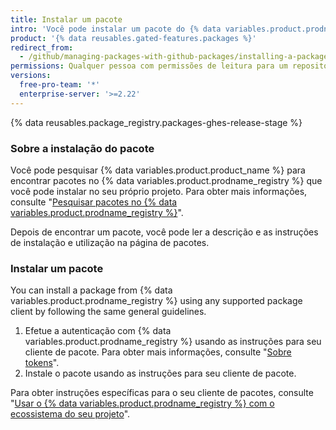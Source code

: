 ```yaml
---
title: Instalar um pacote
intro: 'Você pode instalar um pacote do {% data variables.product.prodname_registry %} e usá-lo como uma dependência no seu próprio projeto.'
product: '{% data reusables.gated-features.packages %}'
redirect_from:
  - /github/managing-packages-with-github-packages/installing-a-package
permissions: Qualquer pessoa com permissões de leitura para um repositório pode instalar um pacote a partir desse repositório.
versions:
  free-pro-team: '*'
  enterprise-server: '>=2.22'
---
```


{% data reusables.package_registry.packages-ghes-release-stage %}

### Sobre a instalação do pacote

Você pode pesquisar {% data variables.product.product_name %} para encontrar pacotes no {% data variables.product.prodname_registry %} que você pode instalar no seu próprio projeto. Para obter mais informações, consulte "[Pesquisar pacotes no {% data variables.product.prodname_registry %}](/github/searching-for-information-on-github/searching-for-packages)".

Depois de encontrar um pacote, você pode ler a descrição e as instruções de instalação e utilização na página de pacotes.

### Instalar um pacote

You can install a package from {% data variables.product.prodname_registry %} using any supported package client by following the same general guidelines.

1. Efetue a autenticação com {% data variables.product.prodname_registry %} usando as instruções para seu cliente de pacote. Para obter mais informações, consulte "[Sobre tokens](/packages/publishing-and-managing-packages/about-github-packages#authenticating-to-github-packages)".
2. Instale o pacote usando as instruções para seu cliente de pacote.

Para obter instruções específicas para o seu cliente de pacotes, consulte "[Usar o {% data variables.product.prodname_registry %} com o ecossistema do seu projeto](/packages/using-github-packages-with-your-projects-ecosystem)".
